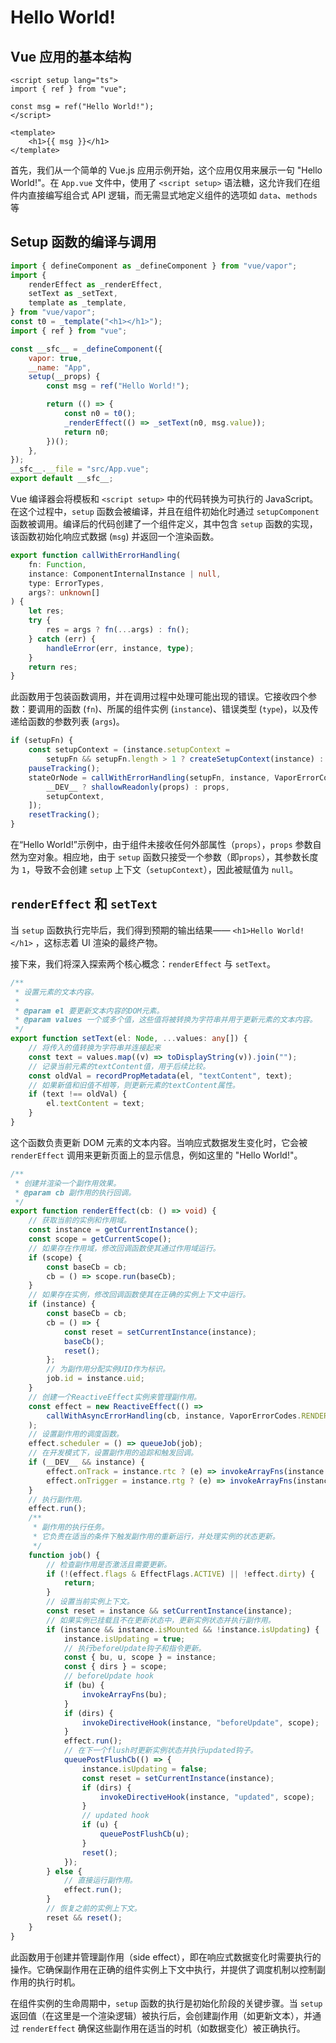 # Hello World!

## Vue 应用的基本结构

```vue
<script setup lang="ts">
import { ref } from "vue";

const msg = ref("Hello World!");
</script>

<template>
    <h1>{{ msg }}</h1>
</template>
```

首先，我们从一个简单的 Vue.js 应用示例开始，这个应用仅用来展示一句 "Hello World!"。在 `App.vue` 文件中，使用了 `<script setup>` 语法糖，这允许我们在组件内直接编写组合式 API 逻辑，而无需显式地定义组件的选项如 `data`、`methods` 等

## Setup 函数的编译与调用

```javascript
import { defineComponent as _defineComponent } from "vue/vapor";
import {
    renderEffect as _renderEffect,
    setText as _setText,
    template as _template,
} from "vue/vapor";
const t0 = _template("<h1></h1>");
import { ref } from "vue";

const __sfc__ = _defineComponent({
    vapor: true,
    __name: "App",
    setup(__props) {
        const msg = ref("Hello World!");

        return (() => {
            const n0 = t0();
            _renderEffect(() => _setText(n0, msg.value));
            return n0;
        })();
    },
});
__sfc__.__file = "src/App.vue";
export default __sfc__;
```

Vue 编译器会将模板和 `<script setup>` 中的代码转换为可执行的 JavaScript。在这个过程中，`setup` 函数会被编译，并且在组件初始化时通过 `setupComponent` 函数被调用。编译后的代码创建了一个组件定义，其中包含 `setup` 函数的实现，该函数初始化响应式数据 (`msg`) 并返回一个渲染函数。

```typescript
export function callWithErrorHandling(
    fn: Function,
    instance: ComponentInternalInstance | null,
    type: ErrorTypes,
    args?: unknown[]
) {
    let res;
    try {
        res = args ? fn(...args) : fn();
    } catch (err) {
        handleError(err, instance, type);
    }
    return res;
}
```

此函数用于包装函数调用，并在调用过程中处理可能出现的错误。它接收四个参数：要调用的函数 (`fn`)、所属的组件实例 (`instance`)、错误类型 (`type`)，以及传递给函数的参数列表 (`args`)。

```typescript
if (setupFn) {
    const setupContext = (instance.setupContext =
        setupFn && setupFn.length > 1 ? createSetupContext(instance) : null);
    pauseTracking();
    stateOrNode = callWithErrorHandling(setupFn, instance, VaporErrorCodes.SETUP_FUNCTION, [
        __DEV__ ? shallowReadonly(props) : props,
        setupContext,
    ]);
    resetTracking();
}
```

在“Hello World!”示例中，由于组件未接收任何外部属性（`props`），`props` 参数自然为空对象。相应地，由于 `setup` 函数只接受一个参数（即`props`），其参数长度为 `1`，导致不会创建 `setup` 上下文（`setupContext`），因此被赋值为 `null`。

## `renderEffect` 和 `setText`

当 `setup` 函数执行完毕后，我们得到预期的输出结果—— `<h1>Hello World!</h1>` ，这标志着 UI 渲染的最终产物。

接下来，我们将深入探索两个核心概念：`renderEffect` 与 `setText`。

```typescript
/**
 * 设置元素的文本内容。
 *
 * @param el 要更新文本内容的DOM元素。
 * @param values 一个或多个值，这些值将被转换为字符串并用于更新元素的文本内容。
 */
export function setText(el: Node, ...values: any[]) {
    // 将传入的值转换为字符串并连接起来
    const text = values.map((v) => toDisplayString(v)).join("");
    // 记录当前元素的textContent值，用于后续比较。
    const oldVal = recordPropMetadata(el, "textContent", text);
    // 如果新值和旧值不相等，则更新元素的textContent属性。
    if (text !== oldVal) {
        el.textContent = text;
    }
}
```

这个函数负责更新 DOM 元素的文本内容。当响应式数据发生变化时，它会被 `renderEffect` 调用来更新页面上的显示信息，例如这里的 "Hello World!"。

```typescript
/**
 * 创建并渲染一个副作用效果。
 * @param cb 副作用的执行回调。
 */
export function renderEffect(cb: () => void) {
    // 获取当前的实例和作用域。
    const instance = getCurrentInstance();
    const scope = getCurrentScope();
    // 如果存在作用域，修改回调函数使其通过作用域运行。
    if (scope) {
        const baseCb = cb;
        cb = () => scope.run(baseCb);
    }
    // 如果存在实例，修改回调函数使其在正确的实例上下文中运行。
    if (instance) {
        const baseCb = cb;
        cb = () => {
            const reset = setCurrentInstance(instance);
            baseCb();
            reset();
        };
        // 为副作用分配实例UID作为标识。
        job.id = instance.uid;
    }
    // 创建一个ReactiveEffect实例来管理副作用。
    const effect = new ReactiveEffect(() =>
        callWithAsyncErrorHandling(cb, instance, VaporErrorCodes.RENDER_FUNCTION)
    );
    // 设置副作用的调度函数。
    effect.scheduler = () => queueJob(job);
    // 在开发模式下，设置副作用的追踪和触发回调。
    if (__DEV__ && instance) {
        effect.onTrack = instance.rtc ? (e) => invokeArrayFns(instance.rtc!, e) : void 0;
        effect.onTrigger = instance.rtg ? (e) => invokeArrayFns(instance.rtg!, e) : void 0;
    }
    // 执行副作用。
    effect.run();
    /**
     * 副作用的执行任务。
     * 它负责在适当的条件下触发副作用的重新运行，并处理实例的状态更新。
     */
    function job() {
        // 检查副作用是否激活且需要更新。
        if (!(effect.flags & EffectFlags.ACTIVE) || !effect.dirty) {
            return;
        }
        // 设置当前实例上下文。
        const reset = instance && setCurrentInstance(instance);
        // 如果实例已挂载且不在更新状态中，更新实例状态并执行副作用。
        if (instance && instance.isMounted && !instance.isUpdating) {
            instance.isUpdating = true;
            // 执行beforeUpdate钩子和指令更新。
            const { bu, u, scope } = instance;
            const { dirs } = scope;
            // beforeUpdate hook
            if (bu) {
                invokeArrayFns(bu);
            }
            if (dirs) {
                invokeDirectiveHook(instance, "beforeUpdate", scope);
            }
            effect.run();
            // 在下一个flush时更新实例状态并执行updated钩子。
            queuePostFlushCb(() => {
                instance.isUpdating = false;
                const reset = setCurrentInstance(instance);
                if (dirs) {
                    invokeDirectiveHook(instance, "updated", scope);
                }
                // updated hook
                if (u) {
                    queuePostFlushCb(u);
                }
                reset();
            });
        } else {
            // 直接运行副作用。
            effect.run();
        }
        // 恢复之前的实例上下文。
        reset && reset();
    }
}
```

此函数用于创建并管理副作用（side effect），即在响应式数据变化时需要执行的操作。它确保副作用在正确的组件实例上下文中执行，并提供了调度机制以控制副作用的执行时机。

在组件实例的生命周期中，`setup` 函数的执行是初始化阶段的关键步骤。当 `setup` 返回值（在这里是一个渲染逻辑）被执行后，会创建副作用（如更新文本），并通过 `renderEffect` 确保这些副作用在适当的时机（如数据变化）被正确执行。
